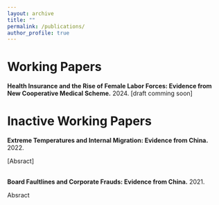 ```yaml
---
layout: archive
title: ""
permalink: /publications/
author_profile: true
---
```




# Working Papers

__Health Insurance and the Rise of Female Labor Forces: Evidence from New Cooperative Medical Scheme.__ 2024.
[draft comming soon]






# Inactive Working Papers

__Extreme Temperatures and Internal Migration: Evidence from China.__ 2022.
<style>
details > summary {
  list-style: none;
}
details > summary::-webkit-details-marker {
  display: none;
}
</style>

<details>
<summary>[Absract]</summary>
  <font size = 1> This paper investigates the impacts of extreme temperatures on internal migration in China from 1995 to 2010, employing county-level data for analysis. The findings reveal a significant migrate-out effect from counties experiencing extreme low temperatures; specifically, an additional day with temperatures below 10F increases net outmigration by 0.073 percentage points compared to a day with temperatures ranging between 50-60F. Conversely, increased temperature act as a deterrent to migration, with male outmigration showing a significant decrease under extreme high temperatures (>90F). This divergence in response to extreme temperatures is postulated to stem from variations in perceptual abilities. Intriguingly, female migrants display a distinct pattern, remaining unaffected in their migratory responses to both extreme high and low temperatures. This deviation may be attributed to entrenched traditional Chinese ideologies influencing female mobility. Further investigation into rural regions and agricultural growing seasons yields results consistent with the baseline results, with a more pronounced effect from high temperatures, thereby providing a suggestive evidence of potential liquidity constraints based on the agricultural mechanism, suggesting that the financial hardships from failed agricultural outputs can act as a barrier, preventing individuals from migrating even if they are motivated to do so. </font>
</details>


<br/>

__Board Faultlines and Corporate Frauds: Evidence from China.__ 2021.
<details>
<summary>Absract</summary>
  
  This paper takes China's A-share listed companies from 2010 to 2019 as research samples to study the influence of different types of board faultlines on the violations of listed companies. Results from Bivariate Probit Model show that board fault zone has an overall inhibiting effect on corporate frauds and significantly increases the probability of being investigated for violations. Specifically, different types of faultlines affect different types of frauds. And this effect is more obvious in state-owned enterprises and companies with better internal control. Further analysis shows that the board faultlines has a significant inhibitory effect on different levels of violations, and is conducive to shorten the inspection time.
  
</details>
